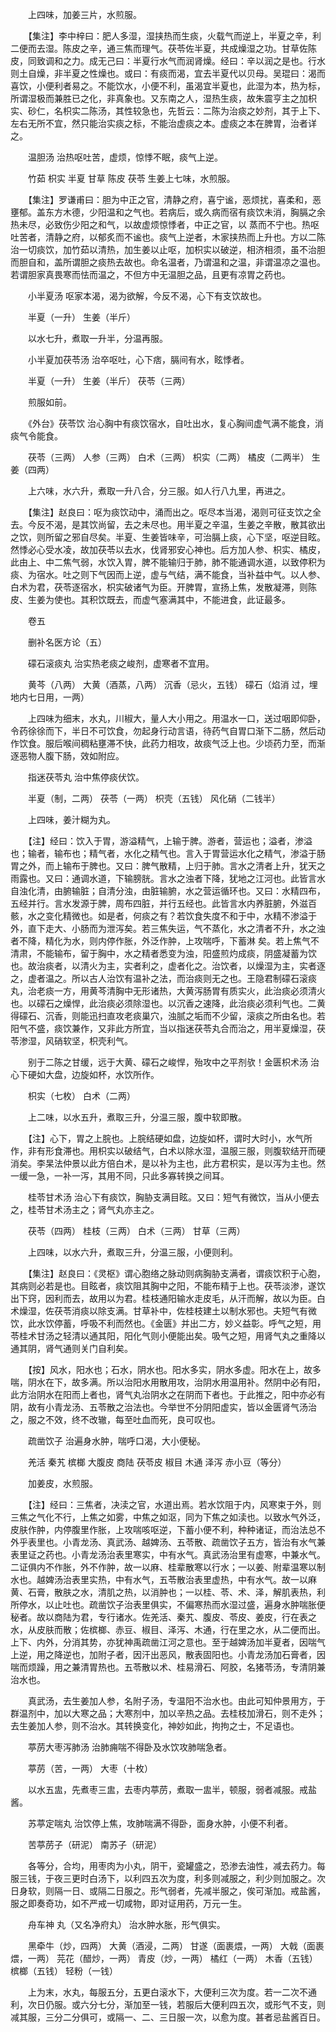 <!-- { "loadSidebar": true } -->
　　上四味，加姜三片，水煎服。

　　【集注】李中梓曰：肥人多湿，湿挟热而生痰，火载气而逆上，半夏之辛，利二便而去湿。陈皮之辛，通三焦而理气。茯苓佐半夏，共成燥湿之功。甘草佐陈皮，同致调和之力。成无己曰：半夏行水气而润肾燥。经曰：辛以润之是也。行水则土自燥，非半夏之性燥也。或曰：有痰而渴，宜去半夏代以贝母。吴琨曰：渴而喜饮，小便利者易之。不能饮水，小便不利，虽渴宜半夏也，此湿为本，热为标，所谓湿极而兼胜已之化，非真象也。又东南之人，湿热生痰，故朱震亨主之加枳实、砂仁，名枳实二陈汤，其性较急也，先哲云：二陈为治痰之妙剂，其于上下、左右无所不宜，然只能治实痰之标，不能治虚痰之本。虚痰之本在脾胃，治者详之。

　　温胆汤 治热呕吐苦，虚烦，惊悸不眠，痰气上逆。

　　竹茹 枳实 半夏 甘草 陈皮 茯苓 生姜上七味，水煎服。

　　【集注】罗谦甫曰：胆为中正之官，清静之府，喜宁谧，恶烦扰，喜柔和，恶壅郁。盖东方木德，少阳温和之气也。若病后，或久病而宿有痰饮未消，胸膈之余热未尽，必致伤少阳之和气，以故虚烦惊悸者，中正之官，以 蒸而不宁也。热呕吐苦者，清静之府，以郁炙而不谧也。痰气上逆者，木家挟热而上升也。方以二陈治一切痰饮，加竹茹以清热，加生姜以止呕，加枳实以破逆，相济相须，虽不治胆而胆自和，盖所谓胆之痰热去故也。命名温者，乃谓温和之温，非谓温凉之温也。若谓胆家真畏寒而怯而温之，不但方中无温胆之品，且更有凉胃之药也。

　　小半夏汤 呕家本渴，渴为欲解，今反不渴，心下有支饮故也。

　　半夏（一升） 生姜（半斤）

　　以水七升，煮取一升半，分温再服。

　　小半夏加茯苓汤 治卒呕吐，心下痞，膈间有水，眩悸者。

　　半夏（一升） 生姜（半斤） 茯苓（三两）

　　煎服如前。

　　《外台》茯苓饮 治心胸中有痰饮宿水，自吐出水，复心胸间虚气满不能食，消痰气令能食。

　　茯苓（三两） 人参（三两） 白术（三两） 枳实（二两） 橘皮（二两半） 生姜（四两）

　　上六味，水六升，煮取一升八合，分三服。如人行八九里，再进之。

　　【集注】赵良曰：呕为痰饮动中，涌而出之。呕尽本当渴，渴则可征支饮之全去。今反不渴，是其饮尚留，去之未尽也。用半夏之辛温，生姜之辛散，散其欲出之饮，则所留之邪自尽矣。半夏、生姜皆味辛，可治膈上痰，心下坚，呕逆目眩。然悸必心受水凌，故加茯苓以去水，伐肾邪安心神也。后方加人参、枳实、橘皮，此由上、中二焦气弱，水饮入胃，脾不能输归于肺，肺不能通调水道，以致停积为痰、为宿水。吐之则下气因而上逆，虚与气结，满不能食，当补益中气。以人参、白术为君，茯苓逐宿水，枳实破诸气为臣。开脾胃，宣扬上焦，发散凝滞，则陈皮、生姜为使也。其积饮既去，而虚气塞满其中，不能进食，此证最多。

　　卷五

　　删补名医方论（五）

　　礞石滚痰丸 治实热老痰之峻剂，虚寒者不宜用。

　　黄芩（八两） 大黄（酒蒸，八两） 沉香（忌火，五钱） 礞石（焰消 过，埋地内七日用，一两）

　　上四味为细末，水丸，川椒大，量人大小用之。用温水一口，送过咽即仰卧，令药徐徐而下，半日不可饮食，勿起身行动言语，待药气自胃口渐下二肠，然后动作饮食。服后喉间稠粘壅滞不快，此药力相攻，故痰气泛上也。少顷药力至，而渐逐恶物人腹下肠，效如附应。

　　指迷茯苓丸 治中焦停痰伏饮。

　　半夏（制，二两） 茯苓（一两） 枳壳（五钱） 风化硝（二钱半）

　　上四味，姜汁糊为丸。

　　【注】经曰：饮入于胃，游溢精气，上输于脾。游者，营运也；溢者，渗溢也；输者，输布也；精气者，水化之精气也。言入于胃营运水化之精气，渗溢于肠胃之外，而上输布于脾也。又曰：脾气散精，上归于肺。言水之清者上升，犹天之雨露也。又曰：通调水道，下输膀胱。言水之浊者下降，犹地之江河也。此皆言水自浊化清，由腑输脏；自清分浊，由脏输腑，水之营运循环也。又曰：水精四布，五经并行。言水发源于脾，周布四脏，并行五经也。此皆言水内养脏腑，外滋百骸，水之变化精微也。如是者，何痰之有？若饮食失度不和于中，水精不渗溢于外，直下走大、小肠而为泄泻矣。若三焦失运，气不蒸化，水之清者不升，水之浊者不降，精化为水，则内停作胀，外泛作肿，上攻喘呼，下蓄淋 矣。若上焦气不清肃，不能输布，留于胸中，水之精者悉变为浊，阳盛煎灼成痰，阴盛凝蓄为饮也。故治痰者，以清火为主，实者利之，虚者化之。治饮者，以燥湿为主，实者逐之，虚者温之。所以古人治饮有温补之法，而治痰则无之也。王隐君制礞石滚痰丸，治老痰一方，用黄芩清胸中无形诸热，大黄泻肠胃有质实火，此治痰必须清火也。以礞石之燥悍，此治痰必须除湿也。以沉香之速降，此治痰必须利气也。二黄得礞石、沉香，则能迅扫直攻老痰巢穴，浊腻之垢而不少留，滚痰之所由名也。若阳气不盛，痰饮兼作，又非此方所宜，当以指迷茯苓丸合而治之，用半夏燥湿，茯苓渗湿，风硝软坚，枳壳利气。

　　别于二陈之甘缓，远于大黄、礞石之峻悍，殆攻中之平剂欤！金匮枳术汤 治心下硬如大盘，边旋如杯，水饮所作。

　　枳实（七枚） 白术（二两）

　　上二味，以水五升，煮取三升，分温三服，腹中软即散。

　　【注】心下，胃之上脘也。上脘结硬如盘，边旋如杯，谓时大时小，水气所作，非有形食滞也。用枳实以破结气，白术以除水湿，温服三服，则腹软结开而硬消矣。李杲法仲景以此方倍白术，是以补为主也，此方君枳实，是以泻为主也。然一缓一急，一补一泻，其用不同，只此多寡转换之间耳。

　　桂苓甘术汤 治心下有痰饮，胸胁支满目眩。又曰：短气有微饮，当从小便去之，桂苓甘术汤主之；肾气丸亦主之。

　　茯苓（四两） 桂枝（三两） 白术（三两） 甘草（三两）

　　上四味，以水六升，煮取三升，分温三服，小便则利。

　　【集注】赵良曰：《灵枢》谓心胞络之脉动则病胸胁支满者，谓痰饮积于心胞，其病则必若是也。目眩者，痰饮阻其胸中之阳，不能布精于上也。茯苓淡渗，遂饮出下窍，因利而去，故用以为君。桂枝通阳输水走皮毛，从汗而解，故以为臣。白术燥湿，佐茯苓消痰以除支满。甘草补中，佐桂枝建土以制水邪也。夫短气有微饮，此水饮停蓄，呼吸不利而然也。《金匮》并出二方，妙义益彰。呼气之短，用苓桂术甘汤之轻清以通其阳，阳化气则小便能出矣。吸气之短，用肾气丸之重降以通其阴，肾气通则关门自利矣。

　　【按】风水，阳水也；石水，阴水也。阳水多实，阴水多虚。阳水在上，故多喘，阴水在下，故多满。所以治阳水用散用攻，治阴水用温用补。然阴中必有阳，此方治阴水在阳而上者也，肾气丸治阴水之在阴而下者也。于此推之，阳中亦必有阴，故有小青龙汤、五苓散之治法也。今举世不分阴阳虚实，皆以金匮肾气汤治之，服之不效，终不改辙，每至吐血而死，良可叹也。

　　疏凿饮子 治遍身水肿，喘呼口渴，大小便秘。

　　羌活 秦艽 槟榔 大腹皮 商陆 茯苓皮 椒目 木通 泽泻 赤小豆（等分）

　　加姜皮，水煎服。

　　【注】经曰：三焦者，决渎之官，水道出焉。若水饮阻于内，风寒束于外，则三焦之气化不行，上焦之如雾，中焦之如沤，同为下焦之如渎也。以致水气外泛，皮肤作肿，内停腹里作胀，上攻喘咳呕逆，下蓄小便不利，种种诸证，而治法总不外乎表里也。小青龙汤、真武汤、越婢汤、五苓散、疏凿饮子五方，皆治有水气兼表里证之药也。小青龙汤治表里寒实，中有水气。真武汤治里有虚寒，中兼水气。二证俱内不作胀，外不作肿，故一以麻、桂辈散寒以行水；一以姜、附辈温寒以制水也。越婢汤治表里实热，中有水气，五苓散治表里虚热，中有水气。故一以麻黄、石膏，散肤之水，清肌之热，以消肿也；一以桂、苓、术、泽，解肌表热，利所停水，以止吐也。疏凿饮子治表里俱实，不偏寒热而水湿过盛，遍身水肿喘胀便秘者。故以商陆为君，专行诸水。佐羌活、秦艽、腹皮、苓皮、姜皮，行在表之水，从皮肤而散；佐槟榔、赤豆、椒目、泽泻、木通，行在里之水，从二便而出。上下、内外，分消其势，亦犹神禹疏凿江河之意也。至于越婢汤加半夏者，因喘气上逆，用之降逆也，加附子者，因汗出恶风，散表固阳也。小青龙汤加石膏者，因喘而烦躁，用之兼清胃热也。五苓散以术、桂易滑石、阿胶，名猪苓汤，专清阴兼治水也。

　　真武汤，去生姜加人参，名附子汤，专温阳不治水也。由此可知仲景用方，于群温剂中，加以大寒之品；大寒剂中，加以辛热之品。去桂枝加滑石，则不走外；去生姜加人参，则不治水。其转换变化，神妙如此，拘拘之士，不足语也。

　　葶苈大枣泻肺汤 治肺痈喘不得卧及水饮攻肺喘急者。

　　葶苈（苦，一两） 大枣（十枚）

　　以水五盅，先煮枣三盅，去枣内葶苈，煮取一盅半，顿服，弱者减服。戒盐酱。

　　苏葶定喘丸 治饮停上焦，攻肺喘满不得卧，面身水肿，小便不利者。

　　苦葶苈子（研泥） 南苏子（研泥）

　　各等分，合均，用枣肉为小丸，阴干，瓷罐盛之，恐渗去油性，减去药力。每服三钱，于夜三更时白汤下，以利四五次为度，利多则减服之，利少则加服之。次日身软，则隔一日、或隔二日服之。形气弱者，先减半服之，俟可渐加。戒盐酱，服之即奏奇功，如不严戒一切咸物，即对证用药，万元一生。

　　舟车神 丸（又名净府丸） 治水肿水胀，形气俱实。

　　黑牵牛（炒，四两） 大黄（酒浸，二两） 甘遂（面裹煨，一两） 大戟（面裹煨，一两） 芫花（醋炒，一两） 青皮（炒，一两） 橘红（一两） 木香（五钱） 槟榔（五钱） 轻粉（一钱）

　　上为末，水丸，每服五分，五更白滚水下，大便利三次为度。若一二次不通利，次日仍服。或六分七分，渐加至一钱，若服后大便利四五次，或形气不支，则减其服，三分二分俱可，或隔一、二、三日服一次，以愈为度。甚者忌盐酱百日。

